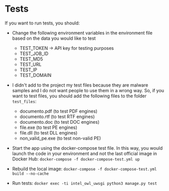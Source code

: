 # Tests

If you want to run tests, you should:

- Change the following environment variables in the environment file based on the data you would like to test
    * TEST_TOKEN -> API key for testing purposes
    * TEST_JOB_ID
    * TEST_MD5
    * TEST_URL
    * TEST_IP
    * TEST_DOMAIN
    
- I didn't add to the project my test files because they are malware samples and I do not want people to use them in a wrong way. 
So, if you want to test files, you should add the following files to the folder `test_files`:
    * documento.pdf (to test PDF engines)
    * documento.rtf (to test RTF engines)
    * documento.doc (to test DOC engines)
    * file.exe (to test PE engines)
    * file.dll (to test DLL engines)
    * non_valid_pe.exe (to test non-valid PE)
    
- Start the app using the docker-compose test file. In this way, you would launch the code in your environment and not the last official image in Docker Hub:
`docker-compose -f docker-compose-test.yml up`

- Rebuild the local image:
`docker-compose -f docker-compose-test.yml build --no-cache`

- Run tests:
`docker exec -ti intel_owl_uwsgi python3 manage.py test`
    
